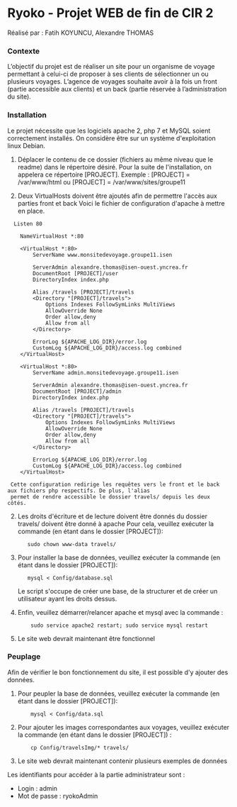 # Ryoko - Projet WEB de fin de CIR 2
Réalisé par : Fatih KOYUNCU, Alexandre THOMAS

### Contexte
L’objectif du projet est de réaliser un site pour un organisme de voyage
permettant à celui-ci de proposer à ses clients de sélectionner un ou plusieurs
voyages.
L’agence de voyages souhaite avoir à la fois un front (partie accessible aux
clients) et un back (partie réservée à l’administration du site).

### Installation
Le projet nécessite que les logiciels apache 2, php 7 et MySQL soient correctement installés. On considère être sur un système d'exploitation linux Debian.

1. Déplacer le contenu de ce dossier (fichiers au même niveau que le readme) dans le répertoire désiré.
	 Pour la suite de l'installation, on appelera ce répertoire [PROJECT].
	 Exemple : [PROJECT] = /var/www/html ou [PROJECT] = /var/www/sites/groupe11

1. Deux VirtualHosts doivent être ajoutés afin de permettre l'accès aux parties front et back
	 Voici le fichier de configuration d'apache à mettre en place.

```
  Listen 80

	NameVirtualHost *:80

	<VirtualHost *:80>
		ServerName www.monsitedevoyage.groupe11.isen

		ServerAdmin alexandre.thomas@isen-ouest.yncrea.fr
		DocumentRoot [PROJECT]/user
		DirectoryIndex index.php

		Alias /travels [PROJECT]/travels
		<Directory "[PROJECT]/travels">
			Options Indexes FollowSymLinks MultiViews
			AllowOverride None
			Order allow,deny
			Allow from all
		</Directory>

		ErrorLog ${APACHE_LOG_DIR}/error.log
		CustomLog ${APACHE_LOG_DIR}/access.log combined
	</VirtualHost>

	<VirtualHost *:80>
		ServerName admin.monsitedevoyage.groupe11.isen

		ServerAdmin alexandre.thomas@isen-ouest.yncrea.fr
		DocumentRoot [PROJECT]/admin
		DirectoryIndex index.php

		Alias /travels [PROJECT]/travels
		<Directory "[PROJECT]/travels">
			Options Indexes FollowSymLinks MultiViews
			AllowOverride None
			Order allow,deny
			Allow from all
		</Directory>

		ErrorLog ${APACHE_LOG_DIR}/error.log
		CustomLog ${APACHE_LOG_DIR}/access.log combined
	</VirtualHost>
```

	 Cette configuration redirige les requêtes vers le front et le back aux fichiers php respectifs. De plus, l'alias
	 permet de rendre accessible le dossier travels/ depuis les deux côtés.

2. Les droits d'écriture et de lecture doivent être donnés du dossier travels/ doivent être donné à apache
	 Pour cela, veuillez exécuter la commande (en étant dans le dossier [PROJECT]):
	 ```
	 	sudo chown www-data travels/
	 ```

3. Pour installer la base de données, veuillez exécuter la commande (en étant dans le dossier [PROJECT]):
	 ```
	 	mysql < Config/database.sql
	 ```
	 Le script s'occupe de créer une base, de la structurer et de créer un utilisateur ayant les droits dessus.

4. Enfin, veuillez démarrer/relancer apache et mysql avec la commande :
	```
		sudo service apache2 restart; sudo service mysql restart
	```

5. Le site web devrait maintenant être fonctionnel


### Peuplage
Afin de vérifier le bon fonctionnement du site, il est possible d'y ajouter des données.
1. Pour peupler la base de données, veuillez exécuter la commande (en étant dans le dossier [PROJECT]):
	```
		mysql < Config/data.sql
	```

2. Pour ajouter les images correspondantes aux voyages, veuillez exécuter la commande (en étant dans le dossier [PROJECT]) :
	```
		cp Config/travelsImg/* travels/
	```

3. Le site web devrait maintenant contenir plusieurs exemples de données

Les identifiants pour accéder à la partie administrateur sont :
 - Login : admin
 - Mot de passe : ryokoAdmin
